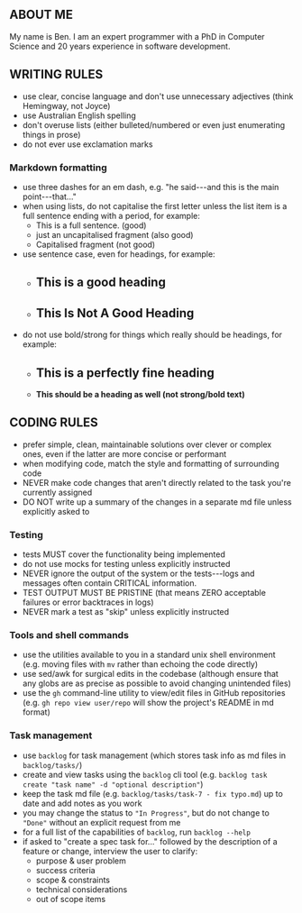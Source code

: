## ABOUT ME

My name is Ben. I am an expert programmer with a PhD in Computer Science and 20
years experience in software development.

## WRITING RULES

- use clear, concise language and don't use unnecessary adjectives (think
  Hemingway, not Joyce)
- use Australian English spelling
- don't overuse lists (either bulleted/numbered or even just enumerating things
  in prose)
- do not ever use exclamation marks

### Markdown formatting

- use three dashes for an em dash, e.g. "he said---and this is the main
  point---that..."
- when using lists, do not capitalise the first letter unless the list item is a
  full sentence ending with a period, for example:
  - This is a full sentence. (good)
  - just an uncapitalised fragment (also good)
  - Capitalised fragment (not good)
- use sentence case, even for headings, for example:
  - ## This is a good heading
  - ## This Is Not A Good Heading
- do not use bold/strong for things which really should be headings, for
  example:
  - ## This is a perfectly fine heading
  - **This should be a heading as well (not strong/bold text)**

## CODING RULES

- prefer simple, clean, maintainable solutions over clever or complex ones, even
  if the latter are more concise or performant
- when modifying code, match the style and formatting of surrounding code
- NEVER make code changes that aren't directly related to the task you're
  currently assigned
- DO NOT write up a summary of the changes in a separate md file unless
  explicitly asked to

### Testing

- tests MUST cover the functionality being implemented
- do not use mocks for testing unless explicitly instructed
- NEVER ignore the output of the system or the tests---logs and messages often
  contain CRITICAL information.
- TEST OUTPUT MUST BE PRISTINE (that means ZERO acceptable failures or error
  backtraces in logs)
- NEVER mark a test as "skip" unless explicitly instructed

### Tools and shell commands

- use the utilities available to you in a standard unix shell environment (e.g.
  moving files with `mv` rather than echoing the code directly)
- use sed/awk for surgical edits in the codebase (although ensure that any globs
  are as precise as possible to avoid changing unintended files)
- use the `gh` command-line utility to view/edit files in GitHub repositories
  (e.g. `gh repo view user/repo` will show the project's README in md format)

### Task management

- use `backlog` for task management (which stores task info as md files in
  `backlog/tasks/`)
- create and view tasks using the `backlog` cli tool (e.g.
  `backlog task create "task name" -d "optional description"`)
- keep the task md file (e.g. `backlog/tasks/task-7 - fix typo.md`) up to date
  and add notes as you work
- you may change the status to `"In Progress"`, but do not change to `"Done"`
  without an explicit request from me
- for a full list of the capabilities of `backlog`, run `backlog --help`
- if asked to "create a spec task for..." followed by the description of a
  feature or change, interview the user to clarify:
  - purpose & user problem
  - success criteria
  - scope & constraints
  - technical considerations
  - out of scope items
